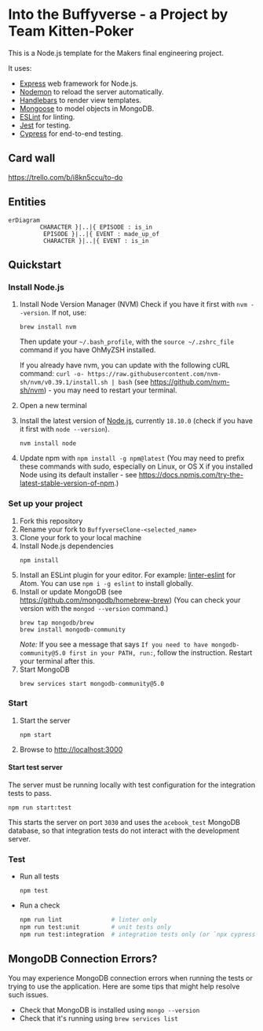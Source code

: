# Into the Buffyverse - a Project by Team Kitten-Poker

This is a Node.js template for the Makers final engineering project.

It uses:

- [Express](https://expressjs.com/) web framework for Node.js.
- [Nodemon](https://nodemon.io/) to reload the server automatically.
- [Handlebars](https://handlebarsjs.com/) to render view templates.
- [Mongoose](https://mongoosejs.com) to model objects in MongoDB.
- [ESLint](https://eslint.org) for linting.
- [Jest](https://jestjs.io/) for testing.
- [Cypress](https://www.cypress.io/) for end-to-end testing.

## Card wall

https://trello.com/b/i8kn5ccu/to-do

## Entities

```mermaid
erDiagram
         CHARACTER }|..|{ EPISODE : is_in
          EPISODE }|..|{ EVENT : made_up_of
          CHARACTER }|..|{ EVENT : is_in
```

## Quickstart

### Install Node.js

1. Install Node Version Manager (NVM)
   Check if you have it first with `nvm --version`. If not, use:

   ```
   brew install nvm
   ```

   Then update your `~/.bash_profile`, with the `source ~/.zshrc_file` command if you have OhMyZSH installed.

   If you already have nvm, you can update with the following cURL command:
   `curl -o- https://raw.githubusercontent.com/nvm-sh/nvm/v0.39.1/install.sh | bash` (see https://github.com/nvm-sh/nvm) - you may need to restart your terminal.

2. Open a new terminal
3. Install the latest version of [Node.js](https://nodejs.org/en/), currently `18.10.0` (check if you have it first with `node --version`).
   ```
   nvm install node
   ```
4. Update npm with `npm install -g npm@latest` (You may need to prefix these commands with sudo, especially on Linux, or OS X if you installed Node using its default installer - see https://docs.npmjs.com/try-the-latest-stable-version-of-npm.)

### Set up your project

1. Fork this repository
2. Rename your fork to `BuffyverseClone-<selected_name>`
3. Clone your fork to your local machine
4. Install Node.js dependencies
   ```
   npm install
   ```
5. Install an ESLint plugin for your editor. For example: [linter-eslint](https://github.com/AtomLinter/linter-eslint) for Atom. You can use `npm i -g eslint` to install globally.
6. Install or update MongoDB (see https://github.com/mongodb/homebrew-brew)
   (You can check your version with the `mongod --version` command.)
   ```
   brew tap mongodb/brew
   brew install mongodb-community
   ```
   _Note:_ If you see a message that says `If you need to have mongodb-community@5.0 first in your PATH, run:`, follow the instruction. Restart your terminal after this.
7. Start MongoDB
   ```
   brew services start mongodb-community@5.0
   ```

### Start

1. Start the server
   ```
   npm start
   ```
2. Browse to [http://localhost:3000](http://localhost:3000)

#### Start test server

The server must be running locally with test configuration for the
integration tests to pass.

```
npm run start:test
```

This starts the server on port `3030` and uses the `acebook_test` MongoDB database,
so that integration tests do not interact with the development server.

### Test

- Run all tests
  ```
  npm test
  ```
- Run a check
  ```bash
  npm run lint              # linter only
  npm run test:unit         # unit tests only
  npm run test:integration  # integration tests only (or `npx cypress run`)
  ```

## MongoDB Connection Errors?

You may experience MongoDB connection errors when running the tests or trying to use the application. Here are some tips that might help resolve such issues.

- Check that MongoDB is installed using `mongo --version`
- Check that it's running using `brew services list`
